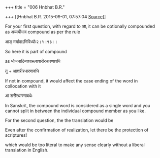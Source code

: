 +++
title = "006 Hnbhat B.R."

+++
[[Hnbhat B.R.	2015-09-01, 07:57:04 [Source](https://groups.google.com/g/samskrita/c/fP8XKl5tWsA)]]



For your first question, with regard to आ, it can be optionally compounded as अव्ययीभाव compound as per the rule

आङ् मर्यादाऽभिविध्योः२।१।१३।।

So here it is part of compound

as भोजनादिव्यापास्त्वाशरीरधारणावधि

तु + आशरीरधारणावधि

If not in compound, it would affect the case ending of the word in collocation with it

आ शरीरधारणावधेः

In Sanskrit, the compound word is considered as a single word and you cannot split in between the individual compound member as you like.

For the second question, the the translation would be

Even after the confirmation of realization, let there be the protection of scriptures!

which would be too literal to make any sense clearly without a liberal translation in English.  
  
  

